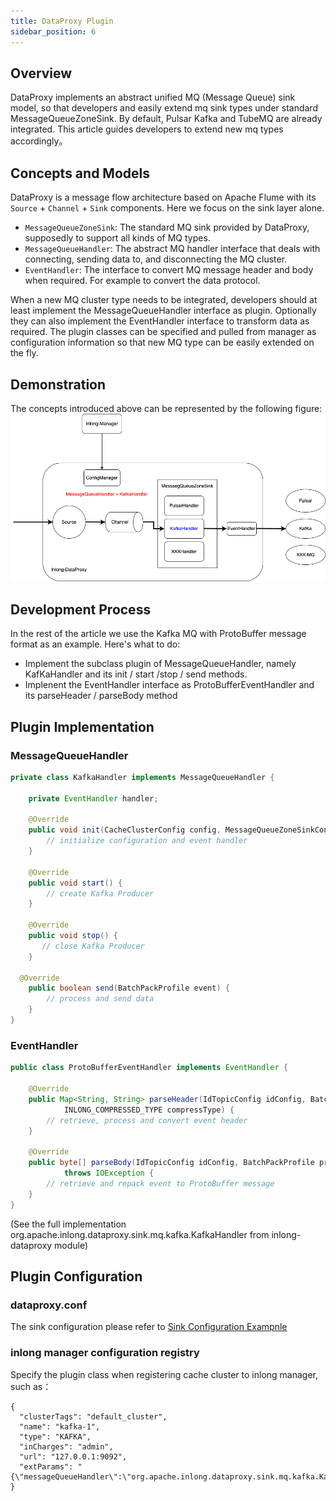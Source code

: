 ```yaml
---
title: DataProxy Plugin
sidebar_position: 6
---
```


## Overview

DataProxy implements an abstract unified MQ (Message Queue) sink model, so that developers and easily extend mq sink types under standard MessageQueueZoneSink. By default, Pulsar Kafka and TubeMQ are already integrated. This article guides developers to extend new mq types accordingly。

## Concepts and Models

DataProxy is a message flow architecture based on Apache Flume with its `Source` + `Channel` + `Sink` components. Here we focus on the sink layer alone.

- `MessageQueueZoneSink`: The standard MQ sink provided by DataProxy, supposedly to support all kinds of MQ types.
- `MessageQueueHandler`: The abstract MQ handler interface that deals with connecting, sending data to, and disconnecting the MQ cluster.
- `EventHandler`: The interface to convert MQ message header and body when required. For example to convert the data protocol. 

When a new MQ cluster type needs to be integrated, developers should at least implement the MessageQueueHandler interface as plugin. Optionally they can also implement the EventHandler interface to transform data as required. The plugin classes can be specified and pulled from manager as configuration information so that new MQ type can be easily extended on the fly.

## Demonstration

The concepts introduced above can be represented by the following figure:
![](img/dataproxy_mq_sink.png)

## Development Process

In the rest of the article we use the Kafka MQ with ProtoBuffer message format as an example. Here's what to do:
- Implement the subclass plugin of MessageQueueHandler, namely KafKaHandler and its init / start /stop / send methods.
- Implenent the EventHandler interface as ProtoBufferEventHandler and its parseHeader / parseBody method 

## Plugin Implementation

### MessageQueueHandler
```java
private class KafkaHandler implements MessageQueueHandler {

    private EventHandler handler;
    
    @Override
    public void init(CacheClusterConfig config, MessageQueueZoneSinkContext sinkContext) {
        // initialize configuration and event handler
    }
    
    @Override
    public void start() {
        // create Kafka Producer
    }

    @Override
    public void stop() {
       // close Kafka Producer
    }

  @Override
    public boolean send(BatchPackProfile event) {
        // process and send data
    }
}
```

### EventHandler
```java
public class ProtoBufferEventHandler implements EventHandler {

    @Override
    public Map<String, String> parseHeader(IdTopicConfig idConfig, BatchPackProfile profile, String nodeId,
            INLONG_COMPRESSED_TYPE compressType) {
        // retrieve, process and convert event header
    }

    @Override
    public byte[] parseBody(IdTopicConfig idConfig, BatchPackProfile profile, INLONG_COMPRESSED_TYPE compressType)
            throws IOException {
        // retrieve and repack event to ProtoBuffer message
    }
}
```
(See the full implementation org.apache.inlong.dataproxy.sink.mq.kafka.KafkaHandler from inlong-dataproxy module)

## Plugin Configuration

### dataproxy.conf

The sink configuration please refer to [Sink Configuration Exampnle](modules/dataproxy/configuration.md)

### inlong manager configuration registry

Specify the plugin class when registering cache cluster to inlong manager, such as：
```shell
{
  "clusterTags": "default_cluster",
  "name": "kafka-1",
  "type": "KAFKA",
  "inCharges": "admin",
  "url": "127.0.0.1:9092",
  "extParams": "{\"messageQueueHandler\":\"org.apache.inlong.dataproxy.sink.mq.kafka.KafkaHandler\",\"bootstrap.servers\":\"127.0.0.1:9092\"}
}
```

